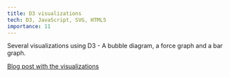 ```yaml
---
title: D3 visualizations
tech: D3, JavaScript, SVG, HTML5
importance: 11
---
```


Several visualizations using D3 - A bubble diagram, a force graph and a bar graph.

[Blog post with the visualizations](http://info.p2pu.org/2014/01/13/how-we-used-the-echonest-api-for-engagement-learning/)
